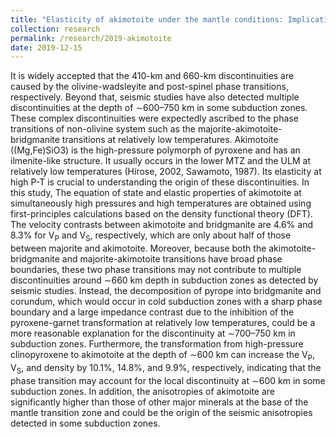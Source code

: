 ```yaml
---
title: "Elasticity of akimotoite under the mantle conditions: Implications for multiple discontinuities and seismic anisotropies at the depth of ∼600–750 km in subduction zones"
collection: research
permalink: /research/2019-akimotoite
date: 2019-12-15
---
```

It is widely accepted that the 410-km and 660-km discontinuities are caused by the olivine-wadsleyite and post-spinel phase transitions, respectively. Beyond that, seismic studies have also detected multiple discontinuities at the depth of ∼600–750 km in some subduction zones. These complex discontinuities were expectedly ascribed to the phase transitions of non-olivine system such as the majorite-akimotoite-bridgmanite transitions at relatively low temperatures. Akimotoite ((Mg,Fe)SiO3) is the high-pressure polymorph of pyroxene and has an ilmenite-like structure. It usually occurs in the lower MTZ and the ULM at relatively low temperatures (Hirose, 2002, Sawamoto, 1987). Its elasticity at high P-T is crucial to understanding the origin of these discontinuities.
In this study, The equation of state and elastic properties of akimotoite at simultaneously high pressures and high temperatures are obtained using first-principles calculations based on the density functional theory (DFT). The velocity contrasts between akimotoite and bridgmanite are 4.6% and 8.3% for V<sub>P</sub> and V<sub>S</sub>, respectively, which are only about half of those between majorite and akimotoite. Moreover, because both the akimotoite-bridgmanite and majorite-akimotoite transitions have broad phase boundaries, these two phase transitions may not contribute to multiple discontinuities around ∼660 km depth in subduction zones as detected by seismic studies. Instead, the decomposition of pyrope into bridgmanite and corundum, which would occur in cold subduction zones with a sharp phase boundary and a large impedance contrast due to the inhibition of the pyroxene-garnet transformation at relatively low temperatures, could be a more reasonable explanation for the discontinuity at ∼700–750 km in subduction zones. Furthermore, the transformation from high-pressure clinopyroxene to akimotoite at the depth of ∼600 km can increase the V<sub>P</sub>, V<sub>S</sub>, and density by 10.1%, 14.8%, and 9.9%, respectively, indicating that the phase transition may account for the local discontinuity at ∼600 km in some subduction zones. In addition, the anisotropies of akimotoite are significantly higher than those of other major minerals at the base of the mantle transition zone and could be the origin of the seismic anisotropies detected in some subduction zones.

